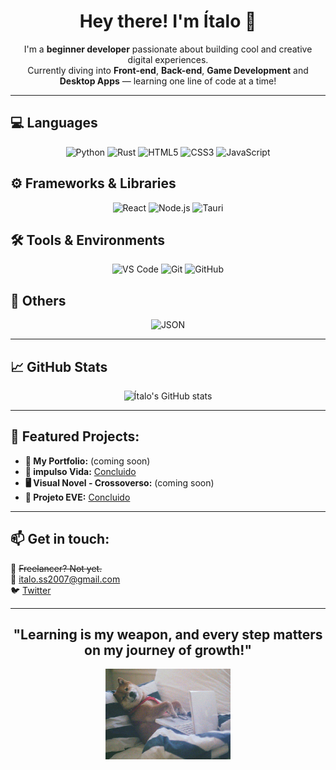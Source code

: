 <h1 align="center">Hey there! I'm Ítalo 👋</h1>

<p align="center">
  I'm a <strong>beginner developer</strong> passionate about building cool and creative digital experiences.<br>
  Currently diving into <strong>Front-end</strong>, <strong>Back-end</strong>, <strong>Game Development</strong> and <strong>Desktop Apps</strong> — learning one line of code at a time!
</p>

---

<h2>💻 Languages</h2>
<p align="center">
  <img src="https://img.shields.io/badge/Python-3776AB?style=for-the-badge&logo=python&logoColor=white" alt="Python" />
  <img src="https://img.shields.io/badge/Rust-000000?style=for-the-badge&logo=rust&logoColor=white" alt="Rust" />
  <img src="https://img.shields.io/badge/HTML5-E34F26?style=for-the-badge&logo=html5&logoColor=white" alt="HTML5" />
  <img src="https://img.shields.io/badge/CSS3-1572B6?style=for-the-badge&logo=css3&logoColor=white" alt="CSS3" />
  <img src="https://img.shields.io/badge/JavaScript-F7DF1E?style=for-the-badge&logo=javascript&logoColor=black" alt="JavaScript" />
</p>

<h2>⚙️ Frameworks & Libraries</h2>
<p align="center">
  <img src="https://img.shields.io/badge/React-61DAFB?style=for-the-badge&logo=react&logoColor=black" alt="React" />
  <img src="https://img.shields.io/badge/Node.js-339933?style=for-the-badge&logo=node.js&logoColor=white" alt="Node.js" />
  <img src="https://img.shields.io/badge/Tauri-333333?style=for-the-badge&logo=tauri&logoColor=white" alt="Tauri" />
</p>

<h2>🛠️ Tools & Environments</h2>
<p align="center">
  <img src="https://img.shields.io/badge/VSCode-007ACC?style=for-the-badge&logo=visual-studio-code&logoColor=white" alt="VS Code" />
  <img src="https://img.shields.io/badge/Git-F05032?style=for-the-badge&logo=git&logoColor=white" alt="Git" />
  <img src="https://img.shields.io/badge/GitHub-181717?style=for-the-badge&logo=github&logoColor=white" alt="GitHub" />
</p>

<h2>🧩 Others</h2>
<p align="center">
  <img src="https://img.shields.io/badge/JSON-000000?style=for-the-badge&logo=json&logoColor=white" alt="JSON" />
</p>

---

<h2>📈 GitHub Stats</h2>
<p align="center">
  <img src="https://github-readme-stats.vercel.app/api?username=seu-usuario&show_icons=true&theme=tokyonight" alt="Ítalo's GitHub stats" />
</p>


---


<h2>🌟 Featured Projects:</h2>
<ul>
  <li><strong>🚀 My Portfolio:</strong> (coming soon)</li>
   <li><strong>🦋 impulso Vida:</strong> <a href="https://impulso-vida.vercel.app/" target="_blank">Concluido</a></li>
    <li><strong>🖥️ Visual Novel - Crossoverso:</strong> (coming soon)</li>
 <li><strong>📖 Projeto EVE:</strong> <a href="https://projeto-eve.vercel.app" target="_blank">Concluido</a></li>
</ul>

---

<h2>📫 Get in touch:</h2>
<p>
  💼 <s>Freelancer? Not yet.</s><br>
  📧 <a href="mailto:italo.ss@gmail.com">italo.ss2007@gmail.com</a><br>
  🐦 <a href="https://x.com/bosto_com" target="_blank">Twitter</a>
</p>

---

<h2 align="center">"Learning is my weapon, and every step matters on my journey of growth!"</h2>

<p align="center">
  <img src="eucoding.webp" alt="coding gif" width="200">
</p>

